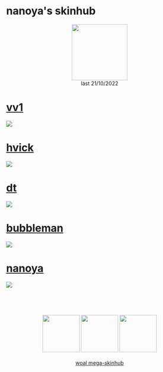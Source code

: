 # nanoya's skinhub
<p align="center">
<a href="https://osu.ppy.sh/users/12366071">
  <img src="https://a.ppy.sh/12366071"  
       width="150"
       height="150"></a>
<br>
last 21/10/2022
</p>

# [vv1](https://github.com/rudj-skinhub/woal/raw/tyfh/nanoya/vv1.osk)
[![](https://i.imgur.com/es3K3bV.jpg)](https://github.com/rudj-skinhub/woal/raw/tyfh/nanoya/vv1.osk)

# [hvick](https://github.com/rudj-skinhub/woal/raw/tyfh/nanoya/hvick.osk)
[![](https://i.imgur.com/cMntOPA.jpg)](https://github.com/rudj-skinhub/woal/raw/tyfh/nanoya/hvick.osk)

# [dt](https://github.com/rudj-skinhub/woal/raw/tyfh/nanoya/dt.osk)
[![](https://i.imgur.com/2H8BQ7f.jpg)](https://github.com/rudj-skinhub/woal/raw/tyfh/nanoya/dt.osk)

# [bubbleman](https://github.com/rudj-skinhub/woal/raw/tyfh/nanoya/bubbleman.osk)
[![](https://i.imgur.com/B2l1F3D.jpg)](https://github.com/rudj-skinhub/woal/raw/tyfh/nanoya/bubbleman.osk)

# [nanoya](https://github.com/rudj-skinhub/woal/raw/tyfh/nanoya/nanoya.osk)
[![](https://i.imgur.com/DCtXbZD.jpg)](https://github.com/rudj-skinhub/woal/raw/tyfh/nanoya/nanoya.osk)

#
<p align="center">
  <br></br>
  <a href="https://www.twitch.tv/nanoya_">
  <img src="https://i.imgur.com/HM030lk.png" 
       width="100" 
       height="100"></a>
  <a href="https://www.youtube.com/channel/UCWtxbivLYB0_v87EmPBz_4Q">
  <img src="https://i.imgur.com/YWbDUUy.png"  
       width="100" 
       height="100"></a>
  <a href="https://twitter.com/nanoya___">
  <img src="https://i.imgur.com/PUQ5uWf.png" 
       width="100" 
       height="100"></a>
  <br></br>
  <a href="README.md">woal mega-skinhub</a>
 </p>
